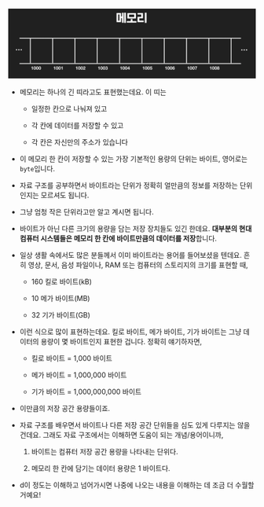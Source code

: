 ![Data_Structures_001](../../images/Data_Structures/001.png)

+ 메모리는 하나의 긴 띠라고도 표현했는데요. 이 띠는 

    + 일정한 칸으로 나눠져 있고
    
    + 각 칸에 데이터를 저장할 수 있고

    + 각 칸은 자신만의 주소가 있습니다

+ 이 메모리 한 칸이 저장할 수 있는 가장 기본적인 용량의 단위는 바이트, 영어로는 `byte`입니다. 

+ 자료 구조를 공부하면서 바이트라는 단위가 정확히 얼만큼의 정보를 저장하는 단위인지는 모르셔도 됩니다. 

+ 그냥 엄청 작은 단위라고만 알고 계시면 됩니다.

+ 바이트가 아닌 다른 크기의 용량을 담는 저장 장치들도 있긴 한데요. **대부분의 현대 컴퓨터 시스템들은 메모리 한 칸에 바이트만큼의 데이터를 저장**합니다.

+ 일상 생활 속에서도 많은 분들께서 이미 바이트라는 용어를 들어보셨을 텐데요. 흔히 영상, 문서, 음성 파일이나, RAM 또는 컴퓨터의 스토리지의 크기를 표현할 때,

    + 160 킬로 바이트(kB)

    + 10 메가 바이트(MB)

    + 32 기가 바이트(GB)

+ 이런 식으로 많이 표현하는데요. 킬로 바이트, 메가 바이트, 기가 바이트는 그냥 데이터의 용량이 몇 바이트인지 표현한 겁니다. 정확히 얘기하자면,

    + 킬로 바이트 = 1,000 바이트

    + 메가 바이트 = 1,000,000 바이트

    + 기가 바이트 = 1,000,000,000 바이트

+ 이만큼의 저장 공간 용량들이죠.

+ 자료 구조를 배우면서 바이트나 다른 저장 공간 단위들을 심도 있게 다루지는 않을 건데요. 그래도 자료 구조에서는 이해하면 도움이 되는 개념/용어이니까,

    1. 바이트는 컴퓨터 저장 공간 용량을 나타내는 단위다.

    2. 메모리 한 칸에 담기는 데이터 용량은 1 바이트다.

+ d이 정도는 이해하고 넘어가시면 나중에 나오는 내용을 이해하는 데 조금 더 수월할 거예요!